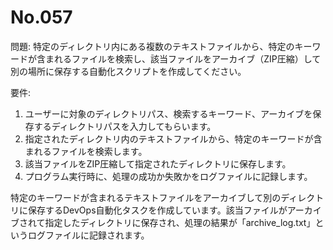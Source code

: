 # No.057

問題: 特定のディレクトリ内にある複数のテキストファイルから、特定のキーワードが含まれるファイルを検索し、該当ファイルをアーカイブ（ZIP圧縮）して別の場所に保存する自動化スクリプトを作成してください。

要件:

1. ユーザーに対象のディレクトリパス、検索するキーワード、アーカイブを保存するディレクトリパスを入力してもらいます。
1. 指定されたディレクトリ内のテキストファイルから、特定のキーワードが含まれるファイルを検索します。
1. 該当ファイルをZIP圧縮して指定されたディレクトリに保存します。
1. プログラム実行時に、処理の成功か失敗かをログファイルに記録します。

特定のキーワードが含まれるテキストファイルをアーカイブして別のディレクトリに保存するDevOps自動化タスクを作成しています。該当ファイルがアーカイブされて指定したディレクトリに保存され、処理の結果が「archive_log.txt」というログファイルに記録されます。
